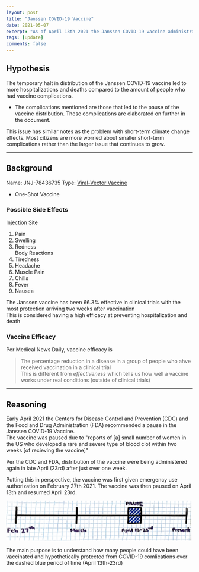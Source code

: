 ```yaml
---
layout: post
title: "Janssen COVID-19 Vaccine"
date: 2021-05-07
excerpt: "As of April 13th 2021 the Janssen COVID-19 vaccine administration was paused to the public in the United States. This was then resumed on the 23rd. In this post I try to explain and understand how many 'missed' doses could have been given out during this time. Furthermore, what were the complications of not having these doses administered to the general public?"
tags: [update]
comments: false
---
```


## Hypothesis  
The temporary halt in distribution of the Janssen COVID-19 vaccine led to more hospitalizations and deaths compared to the amount of people who had vaccine complications.  

* The complications mentioned are those that led to the pause of the vaccine distribution. These complications are elaborated on further in the document.  

This issue has similar notes as the problem with short-term climate change effects. Most citizens are more worried about smaller short-term complications rather than the larger issue that continues to grow.  

---

## Background

Name: JNJ-78436735
Type: [Viral-Vector Vaccine](https://www.cdc.gov/coronavirus/2019-ncov/vaccines/different-vaccines/viralvector.html)
* One-Shot Vaccine  

### Possible Side Effects    
Injection Site  
1. Pain
2. Swelling
3. Redness  
Body Reactions  
1. Tiredness
2. Headache
3. Muscle Pain
4. Chills
5. Fever
6. Nausea

The Janssen vaccine has been 66.3% effective in clinical trials with the most protection arriving two weeks after vaccination  
This is considered having a high efficacy at preventing hospitalization and death  

### Vaccine Efficacy  
Per Medical News Daily, vaccine efficacy is  
> The percentage reduction in a disease in a group of people who ahve received vaccination in a clinical trial  
This is different from *effectiveness* which tells us how well a vaccine works under real conditions (outside of clinical trials)  

---

## Reasoning

Early April 2021 the Centers for Disease Control and Prevention (CDC) and the Food and Drug Administration (FDA) recommended a pause in the Janssen COVID-19 Vaccine.  
The vaccine was paused due to "reports of \[a] small number of women in the US who developed a rare and severe type of blood clot within two weeks [of recieving the vaccine]"

Per the CDC and FDA, distribution of the vaccine were being administered again in late April (23rd) after just over one week.  

Putting this in perspective, the vaccine was first given emergency use authorization on February 27th 2021. The vaccine was then paused on April 13th and resumed April 23rd.  

![Date Visualization](/assets/img/DateVisualization.png)

The main purpose is to understand how many people could have been vaccinated and hypothetically protected from COVID-19 comlications over the dashed blue period of time (April 13th-23rd)